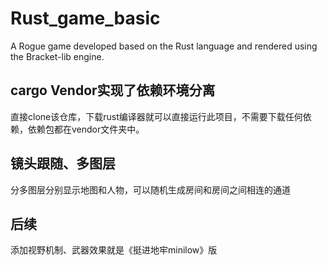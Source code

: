# Rust_game_basic
A Rogue game developed based on the Rust language and rendered using the Bracket-lib engine.

## cargo Vendor实现了依赖环境分离
直接clone该仓库，下载rust编译器就可以直接运行此项目，不需要下载任何依赖，依赖包都在vendor文件夹中。

## 镜头跟随、多图层
分多图层分别显示地图和人物，可以随机生成房间和房间之间相连的通道

## 后续
添加视野机制、武器效果就是《挺进地牢minilow》版
